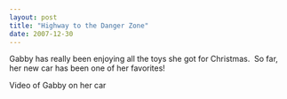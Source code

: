 ```yaml
---
layout: post
title: "Highway to the Danger Zone"
date: 2007-12-30
---
```


<p>Gabby has really been enjoying all the toys she got for Christmas.  So far, her new car has been one of her favorites!</p>
<div id="car">Video of Gabby on her car</div>
<script type="text/javascript"> var so = new SWFObject("http://i170.photobucket.com/player.swf?file=http://vid170.photobucket.com/albums/u252/mjpalad/GabbyCar.flv", "car", "430", "389", "8", "#EDEBDA"); so.write("car"); </script>
